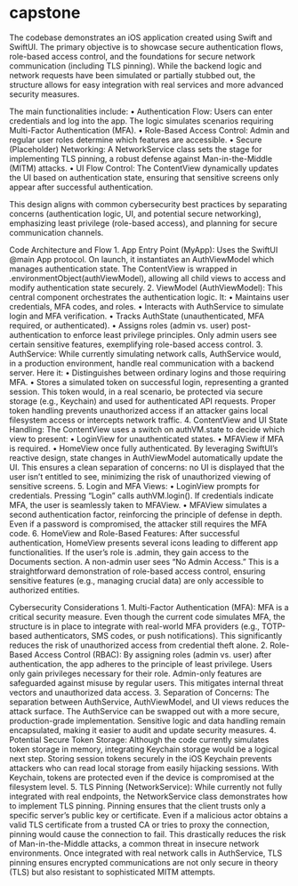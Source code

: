 # capstone
The codebase demonstrates an iOS application created using Swift and SwiftUI. The primary objective is to showcase secure authentication flows, role-based access control, and the foundations for secure network communication (including TLS pinning). While the backend logic and network requests have been simulated or partially stubbed out, the structure allows for easy integration with real services and more advanced security measures.

The main functionalities include:
	•	Authentication Flow: Users can enter credentials and log into the app. The logic simulates scenarios requiring Multi-Factor Authentication (MFA).
	•	Role-Based Access Control: Admin and regular user roles determine which features are accessible.
	•	Secure (Placeholder) Networking: A NetworkService class sets the stage for implementing TLS pinning, a robust defense against Man-in-the-Middle (MITM) attacks.
	•	UI Flow Control: The ContentView dynamically updates the UI based on authentication state, ensuring that sensitive screens only appear after successful authentication.

This design aligns with common cybersecurity best practices by separating concerns (authentication logic, UI, and potential secure networking), emphasizing least privilege (role-based access), and planning for secure communication channels.

Code Architecture and Flow
	1.	App Entry Point (MyApp):
Uses the SwiftUI @main App protocol. On launch, it instantiates an AuthViewModel which manages authentication state. The ContentView is wrapped in .environmentObject(authViewModel), allowing all child views to access and modify authentication state securely.
	2.	ViewModel (AuthViewModel):
This central component orchestrates the authentication logic. It:
	•	Maintains user credentials, MFA codes, and roles.
	•	Interacts with AuthService to simulate login and MFA verification.
	•	Tracks AuthState (unauthenticated, MFA required, or authenticated).
	•	Assigns roles (admin vs. user) post-authentication to enforce least privilege principles. Only admin users see certain sensitive features, exemplifying role-based access control.
	3.	AuthService:
While currently simulating network calls, AuthService would, in a production environment, handle real communication with a backend server. Here it:
	•	Distinguishes between ordinary logins and those requiring MFA.
	•	Stores a simulated token on successful login, representing a granted session.
This token would, in a real scenario, be protected via secure storage (e.g., Keychain) and used for authenticated API requests. Proper token handling prevents unauthorized access if an attacker gains local filesystem access or intercepts network traffic.
	4.	ContentView and UI State Handling:
The ContentView uses a switch on authVM.state to decide which view to present:
	•	LoginView for unauthenticated states.
	•	MFAView if MFA is required.
	•	HomeView once fully authenticated.
By leveraging SwiftUI’s reactive design, state changes in AuthViewModel automatically update the UI. This ensures a clean separation of concerns: no UI is displayed that the user isn’t entitled to see, minimizing the risk of unauthorized viewing of sensitive screens.
	5.	Login and MFA Views:
	•	LoginView prompts for credentials. Pressing “Login” calls authVM.login(). If credentials indicate MFA, the user is seamlessly taken to MFAView.
	•	MFAView simulates a second authentication factor, reinforcing the principle of defense in depth. Even if a password is compromised, the attacker still requires the MFA code.
	6.	HomeView and Role-Based Features:
After successful authentication, HomeView presents several icons leading to different app functionalities. If the user’s role is .admin, they gain access to the Documents section. A non-admin user sees “No Admin Access.” This is a straightforward demonstration of role-based access control, ensuring sensitive features (e.g., managing crucial data) are only accessible to authorized entities.

Cybersecurity Considerations
	1.	Multi-Factor Authentication (MFA):
MFA is a critical security measure. Even though the current code simulates MFA, the structure is in place to integrate with real-world MFA providers (e.g., TOTP-based authenticators, SMS codes, or push notifications). This significantly reduces the risk of unauthorized access from credential theft alone.
	2.	Role-Based Access Control (RBAC):
By assigning roles (admin vs. user) after authentication, the app adheres to the principle of least privilege. Users only gain privileges necessary for their role. Admin-only features are safeguarded against misuse by regular users. This mitigates internal threat vectors and unauthorized data access.
	3.	Separation of Concerns:
The separation between AuthService, AuthViewModel, and UI views reduces the attack surface. The AuthService can be swapped out with a more secure, production-grade implementation. Sensitive logic and data handling remain encapsulated, making it easier to audit and update security measures.
	4.	Potential Secure Token Storage:
Although the code currently simulates token storage in memory, integrating Keychain storage would be a logical next step. Storing session tokens securely in the iOS Keychain prevents attackers who can read local storage from easily hijacking sessions. With Keychain, tokens are protected even if the device is compromised at the filesystem level.
	5.	TLS Pinning (NetworkService):
While currently not fully integrated with real endpoints, the NetworkService class demonstrates how to implement TLS pinning. Pinning ensures that the client trusts only a specific server’s public key or certificate. Even if a malicious actor obtains a valid TLS certificate from a trusted CA or tries to proxy the connection, pinning would cause the connection to fail. This drastically reduces the risk of Man-in-the-Middle attacks, a common threat in insecure network environments.
Once integrated with real network calls in AuthService, TLS pinning ensures encrypted communications are not only secure in theory (TLS) but also resistant to sophisticated MITM attempts.
